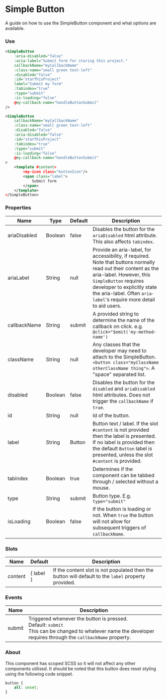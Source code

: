# Simple Button

A guide on how to use the SimpleButton component and what options are available.

### Use

```xml
<SimpleButton
    :aria-disabled="false"
    :aria-label="Submit form for staring this project."
    callbackName="myCallbackName"
    :class-name="small green text-left"
    :disabled="false"
    :id="starThisProject"
    label="Submit my form"
    :tabindex="true"
    :type="submit"
    :is-loading="false"
    @my-callback-name="handleButtonSubmit"
/>

<SimpleButton
    callbackName="myCallbackName"
    :class-name="small green text-left"
    :disabled="false"
    :aria-disabled="false"
    :id="starThisProject"
    :tabindex="true"
    :type="submit"
    :is-loading="false"
    @my-callback-name="handleButtonSubmit"
>
    <template #content>
        <my-icon class="buttonIcon"/>
        <span class="label">
            Submit form
        </span>
    </template>
</SimpleButton>
```

### Properties

| Name            | Type        | Default     | Description                        |
| ---             | ---         | ---         | ---                                |
| ariaDisabled    | Boolean     | false       | Disables the button for the `ariaDisabled` html attribute. This also affects `tabindex`. |
| ariaLabel       | String      | null        | Provide an aria-label, for accessibility, if required. Note that buttons normally read out their content as the aria-label. However, this `SimpleButton` requires developer to explicitly state the aria-label. Often `aria-label`'s require more detail to aid users. |
| callbackName    | String      | submit      | A provided string to determine the name of the callback on click. e.g. `@click="$emit('my-method-name')` |
| className       | String      | null        | Any classes that the developer may need to attach to the SimpleButton. `<button class="myClassName otherClassName thing">`. A "space" separated list.  |
| disabled        | Boolean     | false       | Disables the button for the `disabled` and `ariaDisabled` html attributes. Does not trigger the `callbackName` if `true`. |
| id              | String      | null        | Id of the button. |
| label           | String      | Button      | Button text / label. If the slot `#content` is not provided then the label is presented. If no label is provided then the default `Button` label is presented, unless the slot `#content` is provided. |
| tabindex        | Boolean     | true        | Determines if the component can be tabbed through / selected without a mouse. |
| type            | String      | submit      | Button type. E.g. `type="submit"` |
| isLoading       | Boolean     | false       | If the button is loading or not. When `true` the button will not allow for subsequent triggers of `callbackName`. |

### Slots

| Name            | Default     | Description                        |
| ---             | ---         | ---                                |
| content         | { label }   | If the content slot is not populated then the button will default to the `label` property provided. |

### Events

| Name   | Description              |
| ---    | ---                      |
| submit | Triggered whenever the button is pressed. <br>Default: `submit` <br>This can be changed to whatever name the developer requires through the `callbackName` property. |

### About

This component has scoped SCSS so it will not affect any other components utilised.
It should be noted that this button does reset styling using the following code snippet.

```css
button {
    all: unset;
}
```
